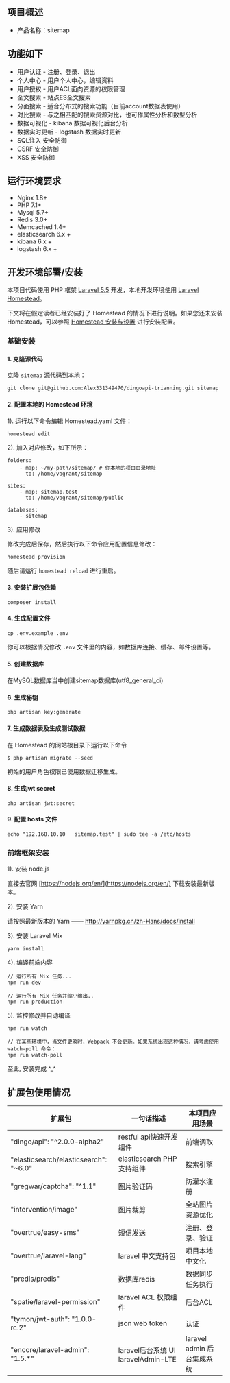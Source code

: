 
## 项目概述

* 产品名称：sitemap

## 功能如下

- 用户认证 - 注册、登录、退出
- 个人中心 - 用户个人中心，编辑资料
- 用户授权 - 用户ACL面向资源的权限管理
- 全文搜索 - 站点ES全文搜索
- 分面搜索 - 适合分布式的搜索功能（目前account数据表使用）
- 对比搜索 - 与之相匹配的搜索资源对比，也可作属性分析和数型分析
- 数据可视化 - kibana 数据可视化后台分析
- 数据实时更新 - logstash 数据实时更新
- SQL注入 安全防御
- CSRF 安全防御
- XSS 安全防御

## 运行环境要求

- Nginx 1.8+
- PHP 7.1+
- Mysql 5.7+
- Redis 3.0+
- Memcached 1.4+
- elasticsearch 6.x +
- kibana 6.x +
- logstash 6.x +

## 开发环境部署/安装

本项目代码使用 PHP 框架 [Laravel 5.5](https://d.laravel-china.org/docs/5.5/) 开发，本地开发环境使用 [Laravel Homestead](https://d.laravel-china.org/docs/5.5/homestead)。

下文将在假定读者已经安装好了 Homestead 的情况下进行说明。如果您还未安装 Homestead，可以参照 [Homestead 安装与设置](https://laravel-china.org/docs/5.5/homestead#installation-and-setup) 进行安装配置。

### 基础安装

#### 1. 克隆源代码

克隆 `sitemap` 源代码到本地：
```shell
git clone git@github.com:Alex331349470/dingoapi-trianning.git sitemap    
```
#### 2. 配置本地的 Homestead 环境

1). 运行以下命令编辑 Homestead.yaml 文件：

```shell
homestead edit
```

2). 加入对应修改，如下所示：

```
folders:
    - map: ~/my-path/sitemap/ # 你本地的项目目录地址
      to: /home/vagrant/sitemap

sites:
    - map: sitemap.test
      to: /home/vagrant/sitemap/public

databases:
    - sitemap
```

3). 应用修改

修改完成后保存，然后执行以下命令应用配置信息修改：

```shell
homestead provision
```

随后请运行 `homestead reload` 进行重启。

#### 3. 安装扩展包依赖

    composer install

#### 4. 生成配置文件

```
cp .env.example .env
```

你可以根据情况修改 `.env` 文件里的内容，如数据库连接、缓存、邮件设置等。
#### 5. 创建数据库

在MySQL数据库当中创建sitemap数据库(utf8_general_ci)

#### 6. 生成秘钥

```shell
php artisan key:generate
```

#### 7. 生成数据表及生成测试数据

在 Homestead 的网站根目录下运行以下命令

```shell
$ php artisan migrate --seed
```

初始的用户角色权限已使用数据迁移生成。

#### 8. 生成jwt secret
```
php artisan jwt:secret
```
#### 9. 配置 hosts 文件

    echo "192.168.10.10   sitemap.test" | sudo tee -a /etc/hosts

### 前端框架安装

1). 安装 node.js

直接去官网 [https://nodejs.org/en/](https://nodejs.org/en/) 下载安装最新版本。

2). 安装 Yarn

请按照最新版本的 Yarn —— http://yarnpkg.cn/zh-Hans/docs/install

3). 安装 Laravel Mix

```shell
yarn install
```

4). 编译前端内容

```shell
// 运行所有 Mix 任务...
npm run dev

// 运行所有 Mix 任务并缩小输出..
npm run production
```

5). 监控修改并自动编译

```shell
npm run watch

// 在某些环境中，当文件更改时，Webpack 不会更新。如果系统出现这种情况，请考虑使用 watch-poll 命令：
npm run watch-poll
```
至此, 安装完成 ^_^

## 扩展包使用情况

| 扩展包 | 一句话描述 | 本项目应用场景 |
| --- | --- | --- |
| "dingo/api": "^2.0.0-alpha2" | restful api快速开发组件 | 前端调取 |
| "elasticsearch/elasticsearch": "~6.0" | elasticsearch PHP支持组件 | 搜索引擎 |
| "gregwar/captcha": "^1.1" | 图片验证码 | 防灌水注册 |
| "intervention/image" | 图片裁剪 | 全站图片资源优化 |
| "overtrue/easy-sms" | 短信发送 | 注册、登录、验证 |
| "overtrue/laravel-lang" | laravel 中文支持包 | 项目本地中文化 |
| "predis/predis" | 数据库redis | 数据同步 任务执行 |
| "spatie/laravel-permission" | laravel ACL 权限组件 | 后台ACL |
| "tymon/jwt-auth": "1.0.0-rc.2" | json web token | 认证 |
| "encore/laravel-admin": "1.5.*" | laravel后台系统 UI laravelAdmin-LTE | laravel admin 后台集成系统 |







